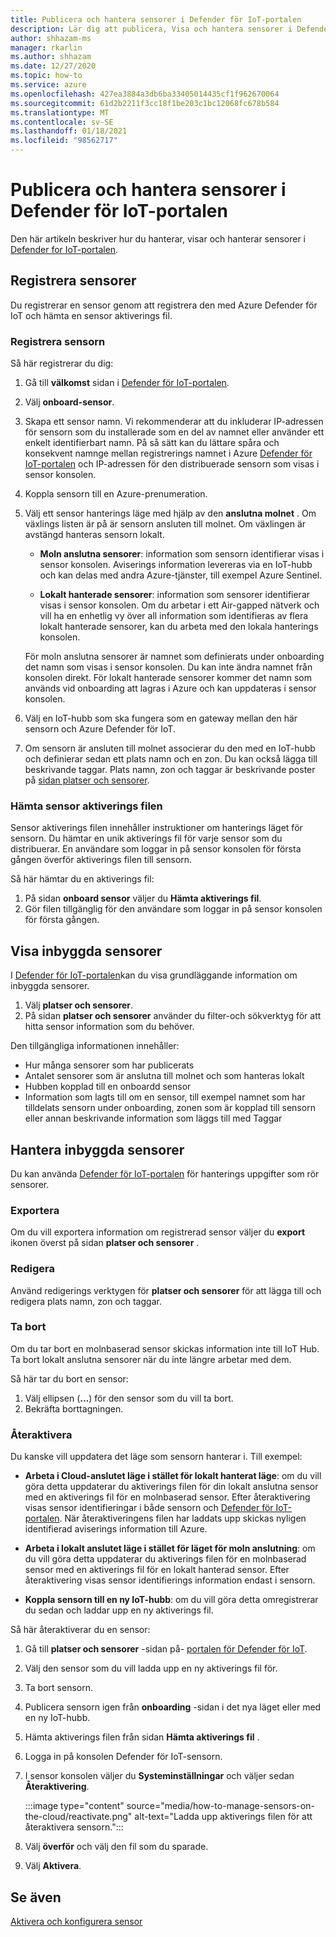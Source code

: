 ```yaml
---
title: Publicera och hantera sensorer i Defender för IoT-portalen
description: Lär dig att publicera, Visa och hantera sensorer i Defender för IoT-portalen.
author: shhazam-ms
manager: rkarlin
ms.author: shhazam
ms.date: 12/27/2020
ms.topic: how-to
ms.service: azure
ms.openlocfilehash: 427ea3884a3db6ba33405014435cf1f962670064
ms.sourcegitcommit: 61d2b2211f3cc18f1be203c1bc12068fc678b584
ms.translationtype: MT
ms.contentlocale: sv-SE
ms.lasthandoff: 01/18/2021
ms.locfileid: "98562717"
---
```

# <a name="onboard-and-manage-sensors-in-the-defender-for-iot-portal"></a>Publicera och hantera sensorer i Defender för IoT-portalen

Den här artikeln beskriver hur du hanterar, visar och hanterar sensorer i [Defender for IoT-portalen](https://portal.azure.com/#blade/Microsoft_Azure_IoT_Defender/IoTDefenderDashboard/Getting_Started).

## <a name="onboard-sensors"></a>Registrera sensorer

Du registrerar en sensor genom att registrera den med Azure Defender för IoT och hämta en sensor aktiverings fil.

### <a name="register-the-sensor"></a>Registrera sensorn

Så här registrerar du dig:

1. Gå till **välkomst** sidan i [Defender för IoT-portalen](https://portal.azure.com/#blade/Microsoft_Azure_IoT_Defender/IoTDefenderDashboard/Getting_Started).
1. Välj **onboard-sensor**.
1. Skapa ett sensor namn. Vi rekommenderar att du inkluderar IP-adressen för sensorn som du installerade som en del av namnet eller använder ett enkelt identifierbart namn. På så sätt kan du lättare spåra och konsekvent namnge mellan registrerings namnet i Azure [Defender för IoT-portalen](https://portal.azure.com/#blade/Microsoft_Azure_IoT_Defender/IoTDefenderDashboard/Getting_Started) och IP-adressen för den distribuerade sensorn som visas i sensor konsolen.
1. Koppla sensorn till en Azure-prenumeration.
1. Välj ett sensor hanterings läge med hjälp av den **anslutna molnet** . Om växlings listen är på är sensorn ansluten till molnet. Om växlingen är avstängd hanteras sensorn lokalt.

   - **Moln anslutna sensorer**: information som sensorn identifierar visas i sensor konsolen. Aviserings information levereras via en IoT-hubb och kan delas med andra Azure-tjänster, till exempel Azure Sentinel.

   - **Lokalt hanterade sensorer**: information som sensorer identifierar visas i sensor konsolen. Om du arbetar i ett Air-gapped nätverk och vill ha en enhetlig vy över all information som identifieras av flera lokalt hanterade sensorer, kan du arbeta med den lokala hanterings konsolen.

   För moln anslutna sensorer är namnet som definierats under onboarding det namn som visas i sensor konsolen. Du kan inte ändra namnet från konsolen direkt. För lokalt hanterade sensorer kommer det namn som används vid onboarding att lagras i Azure och kan uppdateras i sensor konsolen.

1. Välj en IoT-hubb som ska fungera som en gateway mellan den här sensorn och Azure Defender för IoT.
1. Om sensorn är ansluten till molnet associerar du den med en IoT-hubb och definierar sedan ett plats namn och en zon. Du kan också lägga till beskrivande taggar. Plats namn, zon och taggar är beskrivande poster på [sidan platser och sensorer](#view-onboarded-sensors).

### <a name="download-the-sensor-activation-file"></a>Hämta sensor aktiverings filen

Sensor aktiverings filen innehåller instruktioner om hanterings läget för sensorn. Du hämtar en unik aktiverings fil för varje sensor som du distribuerar. En användare som loggar in på sensor konsolen för första gången överför aktiverings filen till sensorn.

Så här hämtar du en aktiverings fil:

1. På sidan **onboard sensor** väljer du **Hämta aktiverings fil**.
1. Gör filen tillgänglig för den användare som loggar in på sensor konsolen för första gången.

## <a name="view-onboarded-sensors"></a>Visa inbyggda sensorer

I [Defender för IoT-portalen](https://portal.azure.com/#blade/Microsoft_Azure_IoT_Defender/IoTDefenderDashboard/Getting_Started)kan du visa grundläggande information om inbyggda sensorer. 

1. Välj **platser och sensorer**.
1. På sidan **platser och sensorer** använder du filter-och sökverktyg för att hitta sensor information som du behöver.

Den tillgängliga informationen innehåller:

- Hur många sensorer som har publicerats
- Antalet sensorer som är anslutna till molnet och som hanteras lokalt
- Hubben kopplad till en onboardd sensor
- Information som lagts till om en sensor, till exempel namnet som har tilldelats sensorn under onboarding, zonen som är kopplad till sensorn eller annan beskrivande information som läggs till med Taggar

## <a name="manage-onboarded-sensors"></a>Hantera inbyggda sensorer

Du kan använda [Defender för IoT-portalen](https://portal.azure.com/#blade/Microsoft_Azure_IoT_Defender/IoTDefenderDashboard/Getting_Started) för hanterings uppgifter som rör sensorer.

### <a name="export"></a>Exportera

Om du vill exportera information om registrerad sensor väljer du **export** ikonen överst på sidan **platser och sensorer** .

### <a name="edit"></a>Redigera

Använd redigerings verktygen för **platser och sensorer** för att lägga till och redigera plats namn, zon och taggar.

### <a name="delete"></a>Ta bort

Om du tar bort en molnbaserad sensor skickas information inte till IoT Hub. Ta bort lokalt anslutna sensorer när du inte längre arbetar med dem.

Så här tar du bort en sensor:

1. Välj ellipsen (**...**) för den sensor som du vill ta bort. 
1. Bekräfta borttagningen.

### <a name="reactivate"></a>Återaktivera

Du kanske vill uppdatera det läge som sensorn hanterar i. Till exempel:

- **Arbeta i Cloud-anslutet läge i stället för lokalt hanterat läge**: om du vill göra detta uppdaterar du aktiverings filen för din lokalt anslutna sensor med en aktiverings fil för en molnbaserad sensor. Efter återaktivering visas sensor identifieringar i både sensorn och [Defender för IoT-portalen](https://portal.azure.com/#blade/Microsoft_Azure_IoT_Defender/IoTDefenderDashboard/Getting_Started). När återaktiveringens filen har laddats upp skickas nyligen identifierad aviserings information till Azure.

- **Arbeta i lokalt anslutet läge i stället för läget för moln anslutning**: om du vill göra detta uppdaterar du aktiverings filen för en molnbaserad sensor med en aktiverings fil för en lokalt hanterad sensor. Efter återaktivering visas sensor identifierings information endast i sensorn.

- **Koppla sensorn till en ny IoT-hubb**: om du vill göra detta omregistrerar du sedan och laddar upp en ny aktiverings fil.

Så här återaktiverar du en sensor:

1. Gå till **platser och sensorer** -sidan på- [portalen för Defender för IoT](https://portal.azure.com/#blade/Microsoft_Azure_IoT_Defender/IoTDefenderDashboard/Getting_Started).

2. Välj den sensor som du vill ladda upp en ny aktiverings fil för.

3. Ta bort sensorn.

4. Publicera sensorn igen från **onboarding** -sidan i det nya läget eller med en ny IoT-hubb.

5. Hämta aktiverings filen från sidan **Hämta aktiverings fil** .

6. Logga in på konsolen Defender för IoT-sensorn.

7. I sensor konsolen väljer du **Systeminställningar** och väljer sedan **Återaktivering**.

   :::image type="content" source="media/how-to-manage-sensors-on-the-cloud/reactivate.png" alt-text="Ladda upp aktiverings filen för att återaktivera sensorn.":::

8. Välj **överför** och välj den fil som du sparade.

9. Välj **Aktivera**. 

## <a name="see-also"></a>Se även

[Aktivera och konfigurera sensor](how-to-activate-and-set-up-your-sensor.md)
